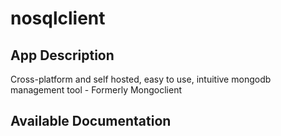 # nosqlclient

## App Description

Cross-platform and self hosted, easy to use, intuitive mongodb management tool - Formerly Mongoclient

## Available Documentation

